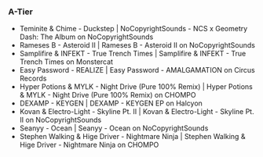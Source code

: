 ### A-Tier

- Teminite & Chime - Duckstep | NoCopyrightSounds - NCS x Geometry Dash: The Album on NoCopyrightSounds
- Rameses B - Asteroid II | Rameses B - Asteroid II on NoCopyrightSounds
- Samplifire & INFEKT - True Trench Times | Samplifire & INFEKT - True Trench Times on Monstercat
- Easy Password - REALIZE | Easy Password - AMALGAMATION on Circus Records
- Hyper Potions & MYLK - Night Drive (Pure 100% Remix) | Hyper Potions & MYLK - Night Drive (Pure 100% Remix) on CHOMPO
- DEXAMP - KEYGEN | DEXAMP - KEYGEN EP on Halcyon
- Kovan & Electro-Light - Skyline Pt. II | Kovan & Electro-Light - Skyline Pt. II on NoCopyrightSounds
- Seanyy - Ocean | Seanyy - Ocean on NoCopyrightSounds
- Stephen Walking & Hige Driver - Nightmare Ninja | Stephen Walking & Hige Driver - Nightmare Ninja on CHOMPO
